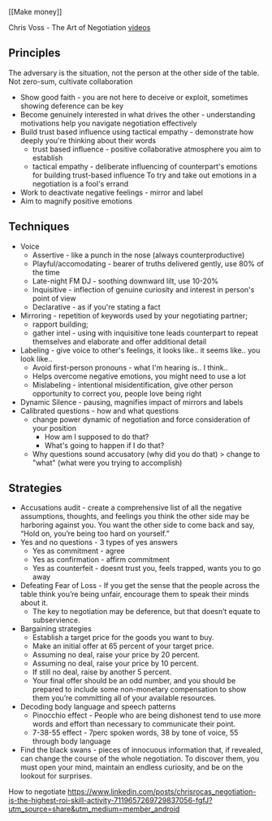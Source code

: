 [[Make money]]

Chris Voss - The Art of Negotiation [videos](https://drive.google.com/drive/folders/1jfXqE7wUEv5c9F4QKXfbehNtXJWV7IBG)

## Principles
The adversary is the situation, not the person at the other side of the table. Not zero-sum, cultivate collaboration
- Show good faith - you are not here to deceive or exploit, sometimes showing deference can be key
- Become genuinely interested in what drives the other - understanding motivations help you navigate negotiation effectively
- Build trust based influence using tactical empathy - demonstrate how deeply you're thinking about their words
	- trust based influence - positive collaborative atmosphere you aim to establish
	- tactical empathy - deliberate influencing of counterpart's emotions for building trust-based influence
To try and take out emotions in a negotiation is a fool's errand
- Work to deactivate negative feelings - mirror and label
- Aim to magnify positive emotions

## Techniques
- Voice
	- Assertive - like a punch in the nose (always counterproductive)
	- Playful/accomodating - bearer of truths delivered gently, use 80% of the time
	- Late-night FM DJ - soothing downward lilt, use 10-20%
	- Inquisitive - inflection of genuine curiosity and interest in person's point of view
	- Declarative - as if you're stating a fact
- Mirroring - repetition of keywords used by your negotiating partner; 
	- rapport building; 
	- gather intel - using with inquisitive tone leads counterpart to repeat themselves and elaborate and offer additional detail
- Labeling - give voice to other's feelings, it looks like.. it seems like.. you look like..
	- Avoid first-person pronouns - what I'm hearing is.. I think..
	- Helps overcome negative emotions, you might need to use a lot
	- Mislabeling - intentional misidentification, give other person opportunity to correct you, people love being right
- Dynamic Silence - pausing, magnifies impact of mirrors and labels
- Calibrated questions - how and what questions 
	- change power dynamic of negotiation and force consideration of your position
		- How am I supposed to do that?
		- What's going to happen if I do that?
	- Why questions sound accusatory (why did you do that) > change to "what" (what were you trying to accomplish)


## Strategies
- Accusations audit - create a comprehensive list of all the negative assumptions, thoughts, and feelings you think the other side may be harboring against you. You want the other side to come back and say, “Hold on, you’re being too hard on yourself.”
- Yes and no questions - 3 types of yes answers
	- Yes as commitment - agree
	- Yes as confirmation - affirm commitment
	- Yes as counterfeit - doesnt trust you, feels trapped, wants you to go away
- Defeating Fear of Loss - If you get the sense that the people across the table think you’re being unfair, encourage them to speak their minds about it.
	* The key to negotiation may be deference, but that doesn’t equate to subservience.
- Bargaining strategies
	* Establish a target price for the goods you want to buy.
	* Make an initial offer at 65 percent of your target price.
	* Assuming no deal, raise your price by 20 percent.
	* Assuming no deal, raise your price by 10 percent.
	* If still no deal, raise by another 5 percent.
	* Your final offer should be an odd number, and you should be prepared to include some non-monetary compensation to show them you’re committing all of your available resources.
- Decoding body language and speech patterns
	- Pinocchio effect - People who are being dishonest tend to use more words and effort than necessary to communicate their point.
	- 7-38-55 effect - 7perc spoken words, 38 by tone of voice, 55 through body language
- Find the black swans - pieces of innocuous information that, if revealed, can change the course of the whole negotiation. To discover them, you must open your mind, maintain an endless curiosity, and be on the lookout for surprises.

How to negotiate
https://www.linkedin.com/posts/chrisrocas_negotiation-is-the-highest-roi-skill-activity-7119657269729837056-fgfJ?utm_source=share&utm_medium=member_android



